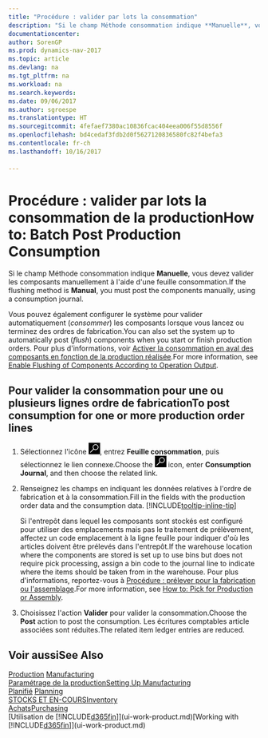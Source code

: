```yaml
---
title: "Procédure : valider par lots la consommation"
description: "Si le champ Méthode consommation indique **Manuelle**, vous devez valider les composants manuellement à l'aide d'une feuille consommation."
documentationcenter: 
author: SorenGP
ms.prod: dynamics-nav-2017
ms.topic: article
ms.devlang: na
ms.tgt_pltfrm: na
ms.workload: na
ms.search.keywords: 
ms.date: 09/06/2017
ms.author: sgroespe
ms.translationtype: HT
ms.sourcegitcommit: 4fefaef7380ac10836fcac404eea006f55d8556f
ms.openlocfilehash: bd4cedaf3fdb2d0f5627120836580fc82f4befa3
ms.contentlocale: fr-ch
ms.lasthandoff: 10/16/2017

---
```

# <a name="how-to-batch-post-production-consumption"></a><span data-ttu-id="33bcc-103">Procédure : valider par lots la consommation de la production</span><span class="sxs-lookup"><span data-stu-id="33bcc-103">How to: Batch Post Production Consumption</span></span>
<span data-ttu-id="33bcc-104">Si le champ Méthode consommation indique **Manuelle**, vous devez valider les composants manuellement à l'aide d'une feuille consommation.</span><span class="sxs-lookup"><span data-stu-id="33bcc-104">If the flushing method is **Manual**, you must post the components manually, using a consumption journal.</span></span>

<span data-ttu-id="33bcc-105">Vous pouvez également configurer le système pour valider automatiquement (*consommer*) les composants lorsque vous lancez ou terminez des ordres de fabrication.</span><span class="sxs-lookup"><span data-stu-id="33bcc-105">You can also set the system up to automatically post (*flush*) components when you start or finish production orders.</span></span> <span data-ttu-id="33bcc-106">Pour plus d'informations, voir [Activer la consommation en aval des composants en fonction de la production réalisée](production-how-to-flush-components-according-to-operation-output.md).</span><span class="sxs-lookup"><span data-stu-id="33bcc-106">For more information, see [Enable Flushing of Components According to Operation Output](production-how-to-flush-components-according-to-operation-output.md).</span></span>

## <a name="to-post-consumption-for-one-or-more-production-order-lines"></a><span data-ttu-id="33bcc-107">Pour valider la consommation pour une ou plusieurs lignes ordre de fabrication</span><span class="sxs-lookup"><span data-stu-id="33bcc-107">To post consumption for one or more production order lines</span></span>  
1.  <span data-ttu-id="33bcc-108">Sélectionnez l'icône ![Page ou état pour la recherche](media/ui-search/search_small.png "Page ou état pour la recherche"), entrez **Feuille consommation**, puis sélectionnez le lien connexe.</span><span class="sxs-lookup"><span data-stu-id="33bcc-108">Choose the ![Search for Page or Report](media/ui-search/search_small.png "Search for Page or Report icon") icon, enter **Consumption Journal**, and then choose the related link.</span></span>  
2.  <span data-ttu-id="33bcc-109">Renseignez les champs en indiquant les données relatives à l'ordre de fabrication et à la consommation.</span><span class="sxs-lookup"><span data-stu-id="33bcc-109">Fill in the fields with the production order data and the consumption data.</span></span> [!INCLUDE[tooltip-inline-tip](includes/tooltip-inline-tip_md.md)]  

    <span data-ttu-id="33bcc-110">Si l'entrepôt dans lequel les composants sont stockés est configuré pour utiliser des emplacements mais pas le traitement de prélèvement, affectez un code emplacement à la ligne feuille pour indiquer d'où les articles doivent être prélevés dans l'entrepôt.</span><span class="sxs-lookup"><span data-stu-id="33bcc-110">If the warehouse location where the components are stored is set up to use bins but does not require pick processing, assign a bin code to the journal line to indicate where the items should be taken from in the warehouse.</span></span> <span data-ttu-id="33bcc-111">Pour plus d'informations, reportez-vous à [Procédure : prélever pour la fabrication ou l'assemblage](warehouse-how-to-pick-for-production.md).</span><span class="sxs-lookup"><span data-stu-id="33bcc-111">For more information, see [How to: Pick for Production or Assembly](warehouse-how-to-pick-for-production.md).</span></span>  
3.  <span data-ttu-id="33bcc-112">Choisissez l'action **Valider** pour valider la consommation.</span><span class="sxs-lookup"><span data-stu-id="33bcc-112">Choose the **Post** action to post the consumption.</span></span> <span data-ttu-id="33bcc-113">Les écritures comptables article associées sont réduites.</span><span class="sxs-lookup"><span data-stu-id="33bcc-113">The related item ledger entries are reduced.</span></span>

## <a name="see-also"></a><span data-ttu-id="33bcc-114">Voir aussi</span><span class="sxs-lookup"><span data-stu-id="33bcc-114">See Also</span></span>  
<span data-ttu-id="33bcc-115">[Production](production-manage-manufacturing.md)  </span><span class="sxs-lookup"><span data-stu-id="33bcc-115">[Manufacturing](production-manage-manufacturing.md)  </span></span>  
[<span data-ttu-id="33bcc-116">Paramétrage de la production</span><span class="sxs-lookup"><span data-stu-id="33bcc-116">Setting Up Manufacturing</span></span>](production-configure-production-processes.md)  
<span data-ttu-id="33bcc-117">[Planifié](production-planning.md)    </span><span class="sxs-lookup"><span data-stu-id="33bcc-117">[Planning](production-planning.md)    </span></span>  
[<span data-ttu-id="33bcc-118">STOCKS ET EN-COURS</span><span class="sxs-lookup"><span data-stu-id="33bcc-118">Inventory</span></span>](inventory-manage-inventory.md)  
[<span data-ttu-id="33bcc-119">Achats</span><span class="sxs-lookup"><span data-stu-id="33bcc-119">Purchasing</span></span>](purchasing-manage-purchasing.md)  
<span data-ttu-id="33bcc-120">[Utilisation de [!INCLUDE[d365fin](includes/d365fin_md.md)]](ui-work-product.md)</span><span class="sxs-lookup"><span data-stu-id="33bcc-120">[Working with [!INCLUDE[d365fin](includes/d365fin_md.md)]](ui-work-product.md)</span></span>


